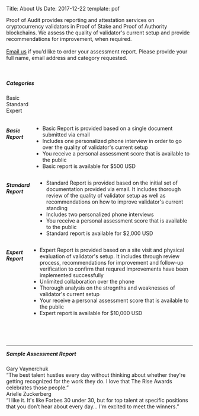 Title: About Us
Date: 2017-12-22
template: pof

<section id="about">
<div class="container">
<!-- 	<div class="row" style="margin-bottom:4rem">
	<div class="six columns"> -->
	<p>Proof of Audit provides reporting and attestation services on cryptocurrency validators in Proof of Stake and Proof of Authority blockchains. We assess the quality of validator's current setup and provide recommendations for improvement, when required. <br> <br>
<!-- 	Learn more <a class="email" href="#" target="_blank">here</a>
	</p><br> -->
	<a class="email" href="#" target="_blank">Email us</a> if you’d like to order your assessment report.  Please provide your full name, email address and category requested.</p><br>

<h5>Categories</h5>
<div class="categories">
<div class="category basic">Basic</div>
<div class="category standard">Standard</div>
<div class="category expert">Expert</div>
</div><br>


<div class="row" style="margin-bottom:4rem">

<div class="four columns">
<h5>Basic Report</h5>
	<ul>
		<li>
		<i class="fa fa-star star-icon"></i>
		<div class="li-contents">Basic Report is provided based on a single document submitted via email
		</div>
		</li>
		<li>
		<i class="fa fa-star star-icon"></i>
		<div class="li-contents">Includes one personalized phone interview in order to go over the quality of validator's current setup</div>
		</li>
		<li>
		<i class="fa fa-star star-icon"></i>
		<div class="li-contents">You receive a personal assessment score that is available to the public</div>
		</li>
		<li>
		<i class="fa fa-star star-icon"></i>
		<div class="li-contents">Basic report is available for $500 USD</div>
		</li>
	</ul>
	<!-- <p class="if"><a target="_blank" class="email" href="#about">Email us</a> if you’d like to order your assessment report. -->
</div>

<div class="four columns">
	<h5>Standard Report</h5>
	<ul>
	<li>
	<i class="fa fa-star star-icon"></i>
	<div class="li-contents">Standard Report is provided based on the initial set of documentation provided via email.  It includes thorough review of the quality of validator setup as well as recommendations on how to improve validator's current standing
	</div>
	</li>
	<li>
	 <i class="fa fa-star star-icon"></i>
	 <div class="li-contents">Includes two personalized phone interviews</div>
	</li>
	<li>
	 <i class="fa fa-star star-icon"></i>
	 <div class="li-contents">You receive a personal assessment score that is available to the public</div>
	</li>
	<li>
	 <i class="fa fa-star star-icon"></i>
	 <div class="li-contents">Standard report is available for $2,000 USD</div>
	</li>
	</ul>
	<!-- <p class="if"><a target="_blank" class="email" href="#">Email us</a> if you’d like to order your assessment report.</p> -->
</div>



<div class="four columns">
<h5>Expert Report</h5>
<ul>
	<li>
	<i class="fa fa-star star-icon"></i>
	<div class="li-contents">Expert Report is provided based on a site visit and physical evaluation of validator's setup.  It includes through review process, recommendations for improvement and follow-up verification to confirm that requred improvements have been implemented successfully
	</div>
	</li>
	<li>
	<i class="fa fa-star star-icon"></i>
	<div class="li-contents">Unlimited collaboration over the phone </div>
	</li>
	<li>
	<i class="fa fa-star star-icon"></i>
	<div class="li-contents">Thorough analysis on the stregnths and weaknesses of validator's current setup </div>
	</li>
	<li>
	<i class="fa fa-star star-icon"></i>
	<div class="li-contents">Your receive a personal assessment score that is available to the public </div>
	</li>
	<li>
	<i class="fa fa-star star-icon"></i>
	<div class="li-contents">Expert report is available for $10,000 USD </div>
	</li>
</div>
</div>

<hr>

<h5 style="margin-top:0;">Sample Assessment Report</h5>
<div class="testimonial-name">Gary Vaynerchuk</div>
<div class="testimonial">“The best talent hustles every day without thinking about whether they're getting recognized for the work they do. I love that The Rise Awards celebrates those people.”</div>
<div class="testimonial-name">Arielle Zuckerberg</div>
<div class="testimonial">“I like it. It's like Forbes 30 under 30, but for top talent at specific positions that you don’t hear about every day... I'm excited to meet the winners.”</div><br>



</div>
</div> 
</section>
<div class="sep"></div>



<!-- site content -->


<!-- Proof of Audit mission is ... 

We provide auditing and reporting services on cryptocurrency validators in Proof of Stake and Proof of Authority blockchains, attestation on the quality of current setup and recommendations for improvement. 

- Get public attestation
- Gain more Delegators
- Earn higher returns through running a Validator
- Contribute to the growth of Validator Network 

<br>
[Sample attestation] -->

<!-- adding image -->
<!-- ![Logo]({attach}/images/pof_logo.png) <br> -->

<!-- <img id="logo"alt="logo" src="../images/pof_logo.png"> -->

<!-- <center><bold>**BASIC LEVEL **</bold></center><br><br> -->
<!-- <center><bold>**[BASIC LEVEL](/pages/contact.html) **</bold></center><br>
What is the audit process like? <br>
Assessment report provided based on a single document. 

&#8594; We take a look at your setup through a single document provided <br>
&#8594; One phone interview <br>
&#8594; Receive an assessment report <br>

Cost: $ 500 USD

<center><bold>**[STANDARD LEVEL](/pages/contact.html) **</bold></center><br>
What is the audit process like? <br>
Reviewing of your current setup and recommendations provided based on the initial set of documentation provided.

&#8594; Analysis of initial set of documentation <br>
&#8594; Recommendations on how to improve your current setup <br>
&#8594; Two phone interviews <br>
&#8594; Receive an assessment report <br>

Cost: $ 2,000 USD

<center><bold>**[EXPERT LEVEL](/pages/contact.html) **</bold></center><br>
What is the audit process like? <br>
Assessment report based on a physical evaluation of your current setup. -->

<!-- &#8594; Evaluation of your current setup based on a site visit <br>
&#8594; Recommendations on how to improve your current setup <br>
&#8594; Verification that proper improvements have been implemented <br>
&#8594; Unlimited phone collaboration <br>
&#8594; Receive an assesment report <br>

Cost: $ 10,000 USD -->

<!-- adding links -->
<!-- [Attestation]({filename}signup.md) <br> -->
<!-- <center><button>[GET ENDORSED](/pages/contact.html)</button></center><br> -->
<!-- [GitHub](http://github.com) -->


